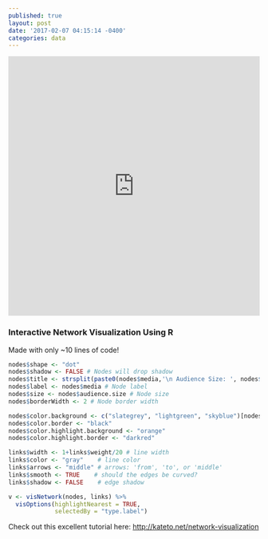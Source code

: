 ```yaml
---
published: true
layout: post
date: '2017-02-07 04:15:14 -0400'
categories: data
---
```

<iframe width="100%" height="520" frameborder="0" src="https://willgeary.github.io/visualizingNetworks/" allowfullscreen webkitallowfullscreen mozallowfullscreen oallowfullscreen msallowfullscreen></iframe>

### Interactive Network Visualization Using R

Made with only ~10 lines of code!

```r
nodes$shape <- "dot"  
nodes$shadow <- FALSE # Nodes will drop shadow
nodes$title <- strsplit(paste0(nodes$media,'\n Audience Size: ', nodes$audience.size),"\n") # Text on click
nodes$label <- nodes$media # Node label
nodes$size <- nodes$audience.size # Node size
nodes$borderWidth <- 2 # Node border width

nodes$color.background <- c("slategrey", "lightgreen", "skyblue")[nodes$media.type]
nodes$color.border <- "black"
nodes$color.highlight.background <- "orange"
nodes$color.highlight.border <- "darkred"

links$width <- 1+links$weight/20 # line width
links$color <- "gray"    # line color  
links$arrows <- "middle" # arrows: 'from', 'to', or 'middle'
links$smooth <- TRUE    # should the edges be curved?
links$shadow <- FALSE    # edge shadow

v <- visNetwork(nodes, links) %>%
  visOptions(highlightNearest = TRUE, 
             selectedBy = "type.label")
```

Check out this excellent tutorial here: http://kateto.net/network-visualization
